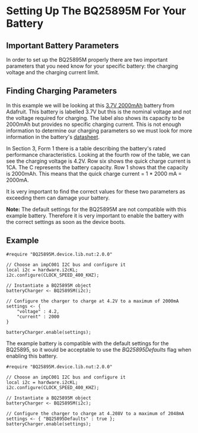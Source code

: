 # Setting Up The BQ25895M For Your Battery #

## Important Battery Parameters ##

In order to set up the BQ25895M properly there are two important parameters that you need know for your specific battery: the charging voltage and the charging current limit. 

## Finding Charging Parameters ##

In this example we will be looking at this [3.7V 2000mAh]( https://www.adafruit.com/product/2011?gclid=EAIaIQobChMIh7uL6pP83AIVS0sNCh1NNQUsEAQYAiABEgKFA_D_BwE) battery from Adafruit. This battery is labelled 3.7V but this is the nominal voltage and not the voltage required for charging. The label also shows its capacity to be 2000mAh but provides no specific charging current. This is not enough information to determine our charging parameters so we must look for more information in the battery's [datasheet](https://cdn-shop.adafruit.com/datasheets/LiIon2000mAh37V.pdf).

In Section 3, Form 1 there is a table describing the battery's rated performance characteristics. Looking at the fourth row of the table, we can see the charging voltage is 4.2V. Row six shows the quick charge current is 1CA. The C represents the battery capacity. Row 1 shows that the capacity is 2000mAh. This means that the quick charge current = 1 * 2000 mA = 2000mA.

It is very important to find the correct values for these two parameters as exceeding them can damage your battery. 

**Note:** The default settings for the BQ25895M are not compatible with this example battery. Therefore it is very important to enable the battery with the correct settings as soon as the device boots. 

## Example ##

```squirrel
#require "BQ25895M.device.lib.nut:2.0.0"

// Choose an impC001 I2C bus and configure it
local i2c = hardware.i2cKL;
i2c.configure(CLOCK_SPEED_400_KHZ);

// Instantiate a BQ25895M object
batteryCharger <- BQ25895M(i2c);

// Configure the charger to charge at 4.2V to a maximum of 2000mA
settings <- {
    "voltage" : 4.2, 
    "current" : 2000
}

batteryCharger.enable(settings); 
```

The example battery is compatible with the default settings for the BQ25895, so it would be acceptable to use the *BQ25895Defaults* flag when enabling this battery.

```squirrel
#require "BQ25895M.device.lib.nut:2.0.0"

// Choose an impC001 I2C bus and configure it
local i2c = hardware.i2cKL;
i2c.configure(CLOCK_SPEED_400_KHZ);

// Instantiate a BQ25895M object
batteryCharger <- BQ25895M(i2c);

// Configure the charger to charge at 4.208V to a maximum of 2048mA
settings <- { "BQ25895Defaults" : true };
batteryCharger.enable(settings); 
```
